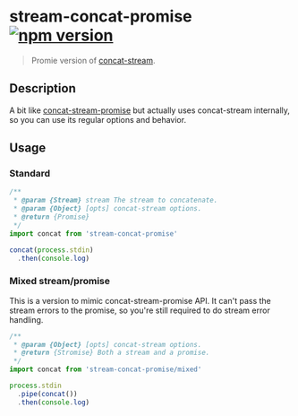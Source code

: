 # stream-concat-promise [![npm version](http://img.shields.io/npm/v/stream-concat-promise.svg?style=flat-square)](https://www.npmjs.org/package/stream-concat-promise)

> Promie version of [concat-stream].

[concat-stream]: https://github.com/maxogden/concat-stream

Description
-----------

A bit like [concat-stream-promise] but actually uses concat-stream
internally, so you can use its regular options and behavior.

[concat-stream-promise]: https://github.com/rschaosid/concat-stream-promise

Usage
-----

### Standard

```js
/**
 * @param {Stream} stream The stream to concatenate.
 * @param {Object} [opts] concat-stream options.
 * @return {Promise}
 */
import concat from 'stream-concat-promise'

concat(process.stdin)
  .then(console.log)
```

### Mixed stream/promise

This is a version to mimic concat-stream-promise API. It can't pass the
stream errors to the promise, so you're still required to do stream
error handling.

```js
/**
 * @param {Object} [opts] concat-stream options.
 * @return {Stromise} Both a stream and a promise.
 */
import concat from 'stream-concat-promise/mixed'

process.stdin
  .pipe(concat())
  .then(console.log)
```
